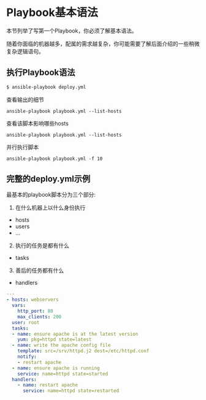 # Playbook基本语法


本节列举了写第一个Playbook，你必须了解基本语法。

随着你面临的机器越多，配属的需求越复杂，你可能需要了解后面介绍的一些稍微复杂逻辑语句。

## 执行Playbook语法


```bash
$ ansible-playbook deploy.yml
```
查看输出的细节


```
ansible-playbook playbook.yml --list-hosts
```

查看该脚本影响哪些hosts

```
ansible-playbook playbook.yml --list-hosts
```

并行执行脚本

```
ansible-playbook playbook.yml -f 10
```


## 完整的deploy.yml示例

最基本的playbook脚本分为三个部分:

1. 在什么机器上以什么身份执行
  * hosts
  * users
  * ...
2. 执行的任务是都有什么
  * tasks
3. 善后的任务都有什么
  * handlers

```yml
---
- hosts: webservers
  vars:
    http_port: 80
    max_clients: 200
  user: root
  tasks:
  - name: ensure apache is at the latest version
    yum: pkg=httpd state=latest
  - name: write the apache config file
    template: src=/srv/httpd.j2 dest=/etc/httpd.conf
    notify:
    - restart apache
  - name: ensure apache is running
    service: name=httpd state=started
  handlers:
    - name: restart apache
      service: name=httpd state=restarted
```






 


